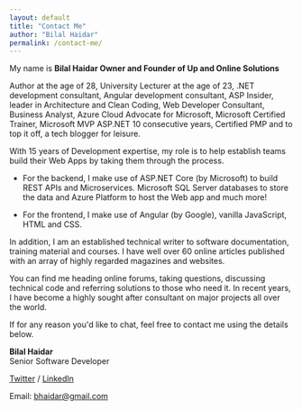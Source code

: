 ```yaml
---
layout: default
title: "Contact Me"
author: "Bilal Haidar"
permalink: /contact-me/
---
```

My name is **Bilal Haidar Owner and Founder of Up and Online Solutions**

Author at the age of 28, University Lecturer at the age of 23, .NET development consultant, Angular development consultant, ASP Insider, leader in Architecture and Clean Coding, Web Developer Consultant, Business Analyst, Azure Cloud Advocate for Microsoft, Microsoft Certified Trainer, Microsoft MVP ASP.NET 10 consecutive years, Certified PMP and to top it off, a tech blogger for leisure. 

With 15 years of Development expertise, my role is to help establish teams build their Web Apps by taking them through the process.

- For the backend, I make use of ASP.NET Core (by Microsoft) to build REST APIs and Microservices. Microsoft SQL Server databases to store the data and Azure Platform to host the Web app and much more!

- For the frontend, I make use of Angular (by Google), vanilla JavaScript, HTML and CSS.

In addition, I am an established technical writer to software documentation, training material and courses. I have well over 60 online articles published with an array of highly regarded magazines and websites.

You can find me heading online forums, taking questions, discussing technical code and referring solutions to those who need it. In recent years, I have become a highly sought after consultant on major projects all over the world. 

If for any reason you'd like to chat, feel free to contact me using the details below.


**Bilal Haidar**  
Senior Software Developer

[Twitter](https://twitter.com/bhaidar) / [LinkedIn](https://www.linkedin.com/in/bilalhaidar/)

Email: [bhaidar@gmail.com](mailto:bhaidar@gmail.com)
